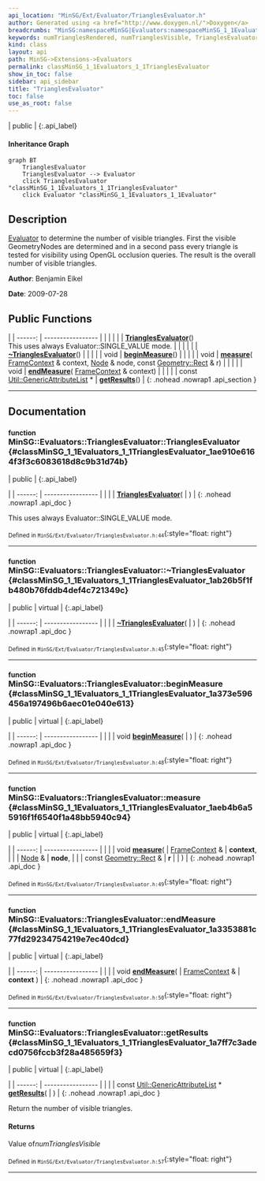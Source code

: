 ```yaml
---
api_location: "MinSG/Ext/Evaluator/TrianglesEvaluator.h"
author: Generated using <a href="http://www.doxygen.nl/">Doxygen</a>
breadcrumbs: "MinSG:namespaceMinSG|Evaluators:namespaceMinSG_1_1Evaluators"
keywords: numTrianglesRendered, numTrianglesVisible, TrianglesEvaluator, ~TrianglesEvaluator, beginMeasure, measure, endMeasure, getResults, getNumTrianglesVisible
kind: class
layout: api
path: MinSG->Extensions->Evaluators
permalink: classMinSG_1_1Evaluators_1_1TrianglesEvaluator
show_in_toc: false
sidebar: api_sidebar
title: "TrianglesEvaluator"
toc: false
use_as_root: false
---
```


| public |
{:.api_label}

#### Inheritance Graph

```mermaid
graph BT
	TrianglesEvaluator
	TrianglesEvaluator --> Evaluator
	click TrianglesEvaluator "classMinSG_1_1Evaluators_1_1TrianglesEvaluator"
	click Evaluator "classMinSG_1_1Evaluators_1_1Evaluator"
```

## Description



 [Evaluator](classMinSG_1_1Evaluators_1_1Evaluator) to determine the number of visible triangles. First the visible GeometryNodes are determined and in a second pass every triangle is tested for visibility using OpenGL occlusion queries. The result is the overall number of visible triangles.



**Author**: Benjamin Eikel



**Date**: 2009-07-28





## Public Functions

|
| ------: | ----------------- |
|  | |
|  | **[TrianglesEvaluator](#classMinSG_1_1Evaluators_1_1TrianglesEvaluator_1ae910e6164f3f3c6083618d8c9b31d74b)**() <br/> This uses always Evaluator::SINGLE_VALUE mode. |
|  | |
|  | **[~TrianglesEvaluator](#classMinSG_1_1Evaluators_1_1TrianglesEvaluator_1ab26b5f1fb480b76fddb4def4c721349c)**() |
|  | |
| void | **[beginMeasure](#classMinSG_1_1Evaluators_1_1TrianglesEvaluator_1a373e596456a197496b6aec01e040e613)**() |
|  | |
| void | **[measure](#classMinSG_1_1Evaluators_1_1TrianglesEvaluator_1aeb4b6a55916f1f6540f1a48bb5940c94)**( [FrameContext](classMinSG_1_1FrameContext) & context,  [Node](classMinSG_1_1Node) & node, const [Geometry::Rect](namespaceGeometry#namespaceGeometry_1acedeea2f6bddd99f077df6f73901a875) & r) |
|  | |
| void | **[endMeasure](#classMinSG_1_1Evaluators_1_1TrianglesEvaluator_1a3353881c77fd29234754219e7ec40dcd)**( [FrameContext](classMinSG_1_1FrameContext) & context) |
|  | |
| const [Util::GenericAttributeList](classUtil_1_1GenericAttributeList) * | **[getResults](#classMinSG_1_1Evaluators_1_1TrianglesEvaluator_1a7ff7c3adecd0756fccb3f28a485659f3)**() |
{: .nohead .nowrap1 .api_section }


-------------------------------------------------------------------

## Documentation

### <small>function</small><br/> MinSG::Evaluators::TrianglesEvaluator::TrianglesEvaluator {#classMinSG_1_1Evaluators_1_1TrianglesEvaluator_1ae910e6164f3f3c6083618d8c9b31d74b}

| public |
{:.api_label}

|
| ------: | ----------------- |
|  |
|  **[TrianglesEvaluator](#classMinSG_1_1Evaluators_1_1TrianglesEvaluator_1ae910e6164f3f3c6083618d8c9b31d74b)**( |  ) |
{: .nohead .nowrap1 .api_doc }

This uses always Evaluator::SINGLE_VALUE mode.





<sub>Defined in `MinSG/Ext/Evaluator/TrianglesEvaluator.h:44`</sub>{:style="float: right"}

-------------------------------------------------------------------

### <small>function</small><br/> MinSG::Evaluators::TrianglesEvaluator::~TrianglesEvaluator {#classMinSG_1_1Evaluators_1_1TrianglesEvaluator_1ab26b5f1fb480b76fddb4def4c721349c}

| public | virtual |
{:.api_label}

|
| ------: | ----------------- |
|  |
|  **[~TrianglesEvaluator](#classMinSG_1_1Evaluators_1_1TrianglesEvaluator_1ab26b5f1fb480b76fddb4def4c721349c)**( |  ) |
{: .nohead .nowrap1 .api_doc }





<sub>Defined in `MinSG/Ext/Evaluator/TrianglesEvaluator.h:45`</sub>{:style="float: right"}

-------------------------------------------------------------------

### <small>function</small><br/> MinSG::Evaluators::TrianglesEvaluator::beginMeasure {#classMinSG_1_1Evaluators_1_1TrianglesEvaluator_1a373e596456a197496b6aec01e040e613}

| public | virtual |
{:.api_label}

|
| ------: | ----------------- |
|  |
| void **[beginMeasure](#classMinSG_1_1Evaluators_1_1TrianglesEvaluator_1a373e596456a197496b6aec01e040e613)**( |  ) |
{: .nohead .nowrap1 .api_doc }





<sub>Defined in `MinSG/Ext/Evaluator/TrianglesEvaluator.h:48`</sub>{:style="float: right"}

-------------------------------------------------------------------

### <small>function</small><br/> MinSG::Evaluators::TrianglesEvaluator::measure {#classMinSG_1_1Evaluators_1_1TrianglesEvaluator_1aeb4b6a55916f1f6540f1a48bb5940c94}

| public | virtual |
{:.api_label}

|
| ------: | ----------------- |
|  |
| void **[measure](#classMinSG_1_1Evaluators_1_1TrianglesEvaluator_1aeb4b6a55916f1f6540f1a48bb5940c94)**( |  [FrameContext](classMinSG_1_1FrameContext) & | **context**, |
| |  [Node](classMinSG_1_1Node) & | **node**, |
| | const [Geometry::Rect](namespaceGeometry#namespaceGeometry_1acedeea2f6bddd99f077df6f73901a875) & | **r** |
|   ) |
{: .nohead .nowrap1 .api_doc }





<sub>Defined in `MinSG/Ext/Evaluator/TrianglesEvaluator.h:49`</sub>{:style="float: right"}

-------------------------------------------------------------------

### <small>function</small><br/> MinSG::Evaluators::TrianglesEvaluator::endMeasure {#classMinSG_1_1Evaluators_1_1TrianglesEvaluator_1a3353881c77fd29234754219e7ec40dcd}

| public | virtual |
{:.api_label}

|
| ------: | ----------------- |
|  |
| void **[endMeasure](#classMinSG_1_1Evaluators_1_1TrianglesEvaluator_1a3353881c77fd29234754219e7ec40dcd)**( |  [FrameContext](classMinSG_1_1FrameContext) & | **context** ) |
{: .nohead .nowrap1 .api_doc }





<sub>Defined in `MinSG/Ext/Evaluator/TrianglesEvaluator.h:50`</sub>{:style="float: right"}

-------------------------------------------------------------------

### <small>function</small><br/> MinSG::Evaluators::TrianglesEvaluator::getResults {#classMinSG_1_1Evaluators_1_1TrianglesEvaluator_1a7ff7c3adecd0756fccb3f28a485659f3}

| public | virtual |
{:.api_label}

|
| ------: | ----------------- |
|  |
| const [Util::GenericAttributeList](classUtil_1_1GenericAttributeList) * **[getResults](#classMinSG_1_1Evaluators_1_1TrianglesEvaluator_1a7ff7c3adecd0756fccb3f28a485659f3)**( |  ) |
{: .nohead .nowrap1 .api_doc }



Return the number of visible triangles.


#### Returns
Value of*numTrianglesVisible*





<sub>Defined in `MinSG/Ext/Evaluator/TrianglesEvaluator.h:57`</sub>{:style="float: right"}

-------------------------------------------------------------------

